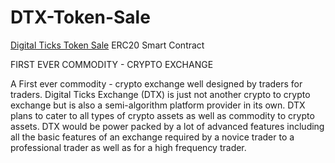 # DTX-Token-Sale

[Digital Ticks Token Sale](https://www.digitalticks.com/) ERC20 Smart Contract

FIRST EVER COMMODITY - CRYPTO EXCHANGE



A First ever commodity - crypto exchange well designed by traders for traders.
Digital Ticks Exchange (DTX) is just not another crypto to crypto exchange but is
also a semi-algorithm platform provider in its own. DTX plans to cater to all types
of crypto assets as well as commodity to crypto assets. DTX would be power
packed by a lot of advanced features including all the basic features of an
exchange required by a novice trader to a professional trader as well as for a high
frequency trader. 






